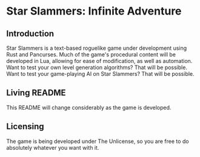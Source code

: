 # Star Slammers: Infinite Adventure

## Introduction

Star Slammers is a text-based roguelike game under development using Rust and Pancurses.  Much of the game's procedural content will be developed in Lua, allowing for ease of modification, as well as automation.  Want to test your own level generation algorithms?  That will be possible.  Want to test your game-playing AI on Star Slammers?  That will be possible.

## Living README

This README will change considerably as the game is developed.

## Licensing
The game is being developed under The Unlicense, so you are free to do absolutely whatever you want with it.
